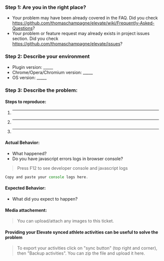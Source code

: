 ### Step 1: Are you in the right place?

  * Your problem may have been already covered in the FAQ. Did you check https://github.com/thomaschampagne/elevate/wiki/Frequently-Asked-Questions?
  * Your problem or feature request may already exists in project issues section. Did you check https://github.com/thomaschampagne/elevate/issues?

### Step 2: Describe your environment

  * Plugin version: _____
  * Chrome/Opera/Chromium version: _____
  * OS version: _____
  
### Step 3: Describe the problem:

#### Steps to reproduce:

  1. _____
  2. _____
  3. _____
  
#### Actual Behavior:

  * What happened?
  * Do you have javascript errors logs in browser console?

  > Press F12 to see developer console and javascript logs

  ```javascript
  Copy and paste your console logs here.
  ```
  
#### Expected Behavior:

  * What did you expect to happen?
  
#### Media attachement:

>You can upload/attach any images to this ticket.

#### Providing your Elevate synced athlete activities can be useful to solve the problem

> To export your activities click on "sync button" (top right and corner), then "Backup activities". You can zip the file and upload it here. 
